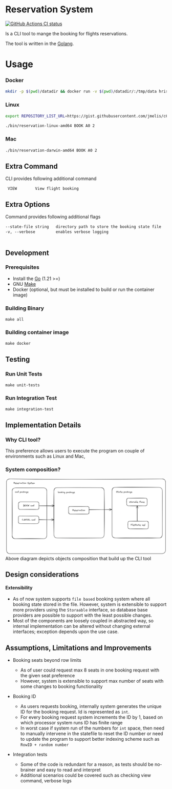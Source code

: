 # Reservation System

<p align="left">
  <a href="https://github.com/hrishin/reservation-system/actions"><img alt="GitHub Actions CI status" src="https://github.com/hrishin/dockerfile-sources/workflows/build-and-test/badge.svg"></a>
</p>

Is a CLI tool to mange the booking for flights reservations.

The tool is written in the [Golang](https://golang.org).

# Usage
### Docker
```bash
mkdir -p $(pwd)/datadir && docker run -v $(pwd)/datadir/:/tmp/data hriships/reservation:v0.0.1 BOOK A0 1 --state-file /tmp/data
```

### Linux
```bash
export REPOSITORY_LIST_URL=https://gist.githubusercontent.com/jmelis/c60e61a893248244dc4fa12b946585c4/raw/25d39f67f2405330a6314cad64fac423a171162c/sources.txt 
````
```bash
./bin/reservation-linux-amd64 BOOK A0 2
```

### Mac
```bash
./bin/reservation-darwin-amd64 BOOK A0 2
```


## Extra Command
CLI provides following additional command
```
 VIEW        View flight booking
```

## Extra Options
Command provides following additional flags
```
--state-file string   directory path to store the booking state file
-v, --verbose         enables verbose logging


```

## Development
### Prerequisites
* Install the [Go](https://golang.org/doc/install) (1.21 >=)
* GNU [Make](https://www.gnu.org/software/make/)
* Docker (optional, but must be installed to build or run the container image)

### Building Binary
```
make all
```

### Building container image
```
make docker
```

## Testing

### Run Unit Tests
```
make unit-tests
```

### Run Integration Test
```
make integration-test
```

## Implementation Details
### Why CLI tool?
This preference allows users to execute the program on couple of environments such as Linux and Mac,

### System composition?
![alt text](/docs/flight-reservation.png "reservation system sources design")
Above diagram depicts objects composition that build up the CLI tool

## Design considerations
#### Extensibility
- As of now system supports `file based` booking system where all booking state stored in the file. However, system is extensible to support more providers
  using the `Storaable` interface, so database base providers are possible to support with the least possible changes.
- Most of the components are loosely coupled in abstracted way, so
  internal implementation can be altered without changing external interfaces; exception depends upon the use case.

## Assumptions, Limitations and Improvements
- Booking seats beyond row limits
    - As of user could request max 8 seats in one booking request with the given seat preference
    - However, system is extensible to support max number of seats with some changes to booking functionality

- Booking ID
  - As users requests booking, internally system generates the unique ID for the booking request. Id is represented as `int`.
  - For every booking request system increments the ID by 1, based on which processor system runs ID has finite range
  - In worst case if system run of the numbers for `int` space, then need to manually intervene in the statefile to reset the ID number
    or need to update the program to support better indexing scheme such as `RowID + random number`

- Integration tests
  - Some of the code is redundant for a reason, as tests should be no-brainer and easy to read and interpret 
  - Additional scenarios could be covered such as checking view command, verbose logs 